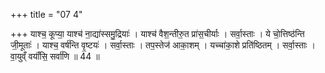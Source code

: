 +++
title = "07 4"

+++
याश्च॒ कूप्या॒ याश्च॑ ना॒द्या॑स्समु॒द्रियाः॑ । याश्च॑ वैश॒न्तीरु॒त प्रा॑स॒चीर्याः । सर्वा॒स्ताः । ये चो॒त्तिष्ठ॑न्ति जी॒मूताः॑ । याश्च॒ वर्ष॑न्ति वृ॒ष्टयः॑ । सर्वा॒स्ताः । तप॒स्तेज॑ आका॒शम् । यच्चा॑का॒शे प्रति॑ष्ठितम् । सर्वा॒स्ताः । वा॒युव्ँ वयाँ॑सि॒ सर्वा॑णि ॥ 44 ॥


